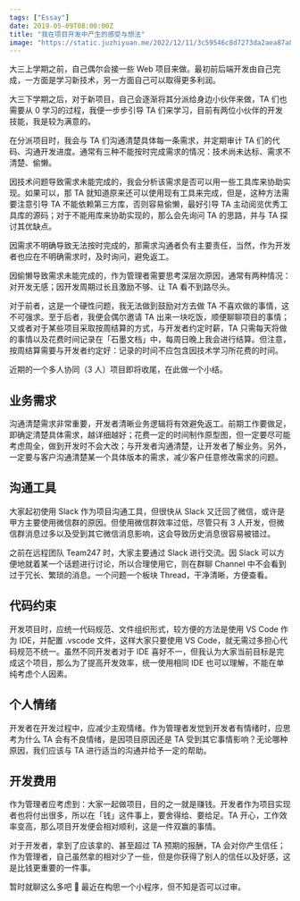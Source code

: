 ```yaml
---
tags: ["Essay"]
date: 2019-05-09T08:00:00Z
title: "我在项目开发中产生的感受与想法"
image: "https://static.juzhiyuan.me/2022/12/11/3c59546c8d7273da2aea87a8045b6f17.png?format=webp"
---
```


大三上学期之前，自己偶尔会接一些 Web 项目来做。最初前后端开发由自己完成，一方面是学习新技术，另一方面自己可以取得更多利润。

大三下学期之后，对于新项目，自己会逐渐将其分派给身边小伙伴来做，TA 们也需要从 0 学习的过程，我便一步步引导 TA 们来学习，目前有两位小伙伴的开发技能，我是较为满意的。

在分派项目时，我会与 TA 们沟通清楚具体每一条需求，并定期审计 TA 们的代码、沟通开发进度。通常有三种不能按时完成需求的情况：技术尚未达标、需求不清楚、偷懒。

因技术问题导致需求未能完成的，我会分析该需求是否可以用一些工具库来协助实现。如果可以，那 TA 就知道原来还可以使用现有工具来完成，但是，这种方法需要注意引导 TA 不能依赖第三方库，否则容易偷懒，最好引导 TA 主动阅览优秀工具库的源码；对于不能用库来协助实现的，那么会先询问 TA 的思路，并与 TA 探讨其优缺点。

因需求不明确导致无法按时完成的，那需求沟通者负有主要责任，当然，作为开发者也应在不明确需求时，及时询问，避免返工。

因偷懒导致需求未能完成的，作为管理者需要思考深层次原因，通常有两种情况：对开发无感；因开发周期过长且激励不够、让 TA 看不到路尽头。

对于前者，这是一个硬性问题，我无法做到鼓励对方去做 TA 不喜欢做的事情，这不可强求。至于后者，我便会偶尔邀请 TA 出来一块吃饭，顺便聊聊项目的事情；又或者对于某些项目采取按周结算的方式，与开发者约定时薪，TA 只需每天将做的事情以及花费时间记录在「石墨文档」中，每周日晚上我会进行结算。但注意，按周结算需要与开发者约定好：记录的时间不应包含因技术学习所花费的时间。

近期的一个多人协同（3 人）项目即将收尾，在此做一个小结。

## 业务需求

沟通清楚需求非常重要，开发者清晰业务逻辑将有效避免返工。前期工作要做足，即确定清楚具体需求，越详细越好；花费一定的时间制作原型图，但一定要尽可能考虑周全，做到开发时不会大改；与开发者沟通清楚，让开发者了解业务。另外，一定要与客户沟通清楚某一个具体版本的需求，减少客户任意修改需求的问题。

## 沟通工具

大家起初使用 Slack 作为项目沟通工具，但很快从 Slack 又迁回了微信，或许是甲方主要使用微信群的原因。但使用微信群效率过低，尽管只有 3 人开发，但微信群消息过多以及受到其它微信消息影响，这会导致历史消息很容易被错过。

之前在远程团队 Team247 时，大家主要通过 Slack 进行交流。因 Slack 可以方便地就着某一个话题进行讨论，所以合理使用它，则在群聊 Channel 中不会看到过于冗长、繁琐的消息。一个问题一个板块 Thread，干净清晰，方便查看。

## 代码约束

开发项目时，应统一代码规范、文件组织形式，较方便的方法是使用 VS Code 作为 IDE，并配置 .vscode 文件，这样大家只要使用 VS Code，就无需过多担心代码规范不统一。虽然不同开发者对于 IDE 喜好不一，但我认为大家当前目标是完成这个项目，那么为了提高开发效率，统一使用相同 IDE 也可以理解，不能在单纯考虑个人因素。

## 个人情绪

开发者在开发过程中，应减少主观情绪。作为管理者发觉到开发者有情绪时，应思考为什么 TA 会有不良情绪，是因项目原因还是 TA 受到其它事情影响？无论哪种原因，我们应该与 TA 进行适当的沟通并给予一定的帮助。

## 开发费用

作为管理者应考虑到：大家一起做项目，目的之一就是赚钱。开发者作为项目实现者也将付出很多，所以在「钱」这件事上，要舍得给、要给足。TA 开心，工作效率变高，那么项目开发便会相对顺利，这是一件双赢的事情。

对于开发者，拿到了应该拿的、甚至超过 TA 预期的报酬，TA 会对你产生信任；作为管理者，自己虽然拿的相对少了一些，但是你获得了别人的信任以及好感，这是比钱更重要的一件事。

暂时就聊这么多吧 🙂 最近在构思一个小程序，但不知是否可以过审。

